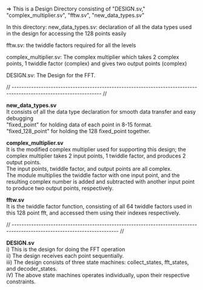 =>  This is a Design Directory consisting of "DESIGN.sv," "complex_multiplier.sv", "fftw.sv", "new_data_types.sv"

In this directory: 
new_data_types.sv: declaration of all the data types used in the design for accessing the 128 points easily

fftw.sv: the twiddle factors required for all the levels 

complex_multiplier.sv: The complex multiplier which takes 2 complex points, 1 twiddle factor (complex) and gives two output points (complex)

DESIGN.sv: The Design for the FFT. 

// ------------------------------------------------------------------------------------------------------------------- //

**new_data_types.sv** <br/> It consists of all the data type declaration for smooth data transfer and easy debugging <br/> "fixed_point" for holding data of each point in 8-15 format. <br/> "fixed_128_point" for holding the 128 fixed_point together. 

**complex_multiplier.sv** <br/> It is the modified complex multiplier used for supporting this design; the complex multiplier takes 2 input points, 1 twiddle factor, and produces 2 output points.<br/> The input points, twiddle factor, and output points are all complex. <br/> The module multiplies the twiddle factor with one input point, and the resulting complex number is added and subtracted with another input point to produce two output points, respectively.

**fftw.sv** <br/> It is the twiddle factor function, consisting of all 64 twiddle factors used in this 128 point fft, and accessed them using their indexes respectively. 

// -------------------------------------------------------------------------------------------------------------------------- //

**DESIGN.sv** <br/> i) This is the design for doing the FFT operation
<br/> ii)  The design receives each point sequentially.
<br/> iii) The design consists of three state machines: collect_states, fft_states, and decoder_states.
<br/> iV)  The above state machines operates individually, upon their respective constraints.




